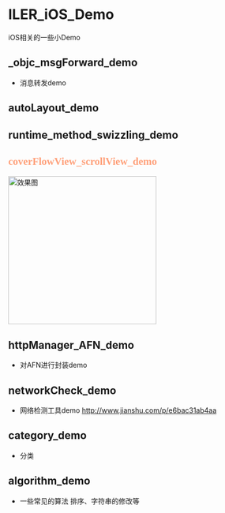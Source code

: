 # ILER_iOS_Demo
iOS相关的一些小Demo
## _objc_msgForward_demo
- 消息转发demo
## autoLayout_demo 
## runtime_method_swizzling_demo  
## <font color=#FFA07A face="黑体">coverFlowView_scrollView_demo</font>
<img src="https://github.com/Li-JianXin/ILER_iOS_Demo/blob/master/coverFlowView_scrollView_demo/ScreenShot/Simulator%20Screen%20Shot%202017%E5%B9%B47%E6%9C%8830%E6%97%A5%20%E4%B8%8B%E5%8D%8810.34.23.png?raw=true" width="300" alt="效果图"/>

## httpManager_AFN_demo
- 对AFN进行封装demo

## networkCheck_demo
- 网络检测工具demo
http://www.jianshu.com/p/e6bac31ab4aa

## category_demo
- 分类

## algorithm_demo
- 一些常见的算法 排序、字符串的修改等

